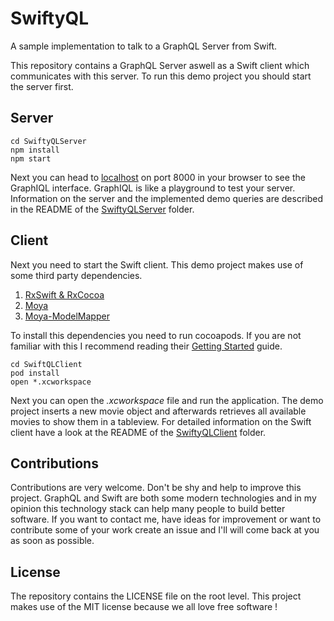 # SwiftyQL
A sample implementation to talk to a GraphQL Server from Swift.

This repository contains a GraphQL Server aswell as a Swift client which communicates with this server.
To run this demo project you should start the server first.

## Server

```
cd SwiftyQLServer
npm install
npm start
```

Next you can head to [localhost](localhost:8000) on port 8000 in your browser to see the GraphIQL interface. GraphIQL is like a playground to test your server. Information on the server and the implemented demo queries are described in the README of the [SwiftyQLServer](/SwiftyQLServer) folder.

## Client

Next you need to start the Swift client. This demo project makes use of some third party dependencies.

1. [RxSwift & RxCocoa](https://github.com/ReactiveX/RxSwift)
2. [Moya](https://github.com/Moya/Moya)
3. [Moya-ModelMapper](https://github.com/sunshinejr/Moya-ModelMapper)

To install this dependencies you need to run cocoapods. If you are not familiar with this I recommend reading their [Getting Started](https://guides.cocoapods.org/using/getting-started.html) guide.

```
cd SwiftQLClient
pod install
open *.xcworkspace
```

Next you can open the *.xcworkspace* file and run the application. The demo project inserts a new movie object and afterwards retrieves all available movies to show them in a tableview. For detailed information on the Swift client have a look at the README of the [SwiftyQLClient](/SwiftyQLClient) folder.

## Contributions
Contributions are very welcome. Don't be shy and help to improve this project. GraphQL and Swift are both some modern technologies and in my opinion this technology stack can help many people to build better software. If you want to contact me, have ideas for improvement or want to contribute some of your work create an issue and I'll will come back at you as soon as possible.

## License
The repository contains the LICENSE file on the root level. This project makes use of the MIT license because we all love free software !

